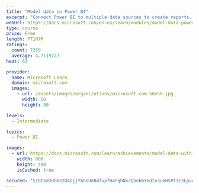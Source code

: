 ```yaml
---
title: "Model data in Power BI"
excerpt: "Connect Power BI to multiple data sources to create reports. Define the relationship between your data sources."
webUrl: https://docs.microsoft.com/en-us/learn/modules/model-data-power-bi/
type: course
price: Free
length: PT1H7M
ratings:
  count: 7350
  average: 4.7119727
heat: 63

provider:
  name: Microsoft Learn
  domain: microsoft.com
  images:
    - url: /assets/images/organizations/microsoft.com-50x50.jpg
      width: 50
      height: 50

levels:
  - Intermediate

topics:
  - Power BI

images:
  - url: https://docs.microsoft.com/learn/achievements/model-data-with-power-bi-desktop-social.png
    width: 800
    height: 400
    isCached: true

secured: "S1bt5d3UEm72O4OjjYbhsUmN4fupfH4PqhNxZQoeb6Y6dto3u6HSPt3c3Lpv4he20XnlUMkw9a8IoDUu3Z2zSMcHN20FYdf/9Evwt+5ICzaMhnF0IB1iXbhrj4s70zJFE6qhxQErBazYkE2frloa8eRVI5ITEQPPw4IL6TfdMBzHks/W3e40bVvJBeXX0xTz//nwGNOk3R8SpwI9cqBQjBIbzd2kqnSC9JeLD/gDWtssvfYbpqmkZPUEXbxDa/pg6JG1F6ruC/EesmFkt9Q1nSnhYwMTEukYFqzpo4DS4feIyZZF1AbcEvL5w4S3E5MHtk/A/pyT22adwOiR+jti9EgrQyXeEwjWJy1Eud12JV0vZwspwvtGF0kF09VyQIfzdNyBoupStulLNJd8yVpUbz5j431KsalUw/tLFXThcUk=;NESJPHczAysTu8BrUcIULg=="
---
```


